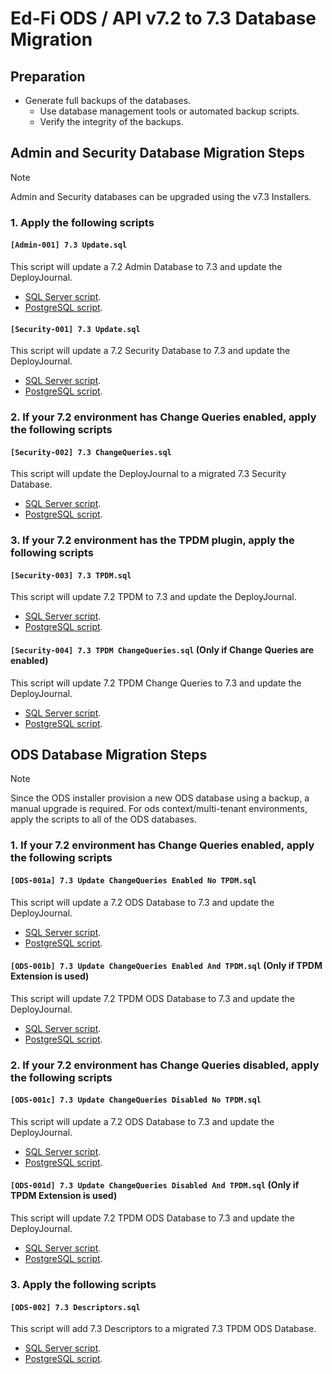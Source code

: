 # Ed-Fi ODS / API v7.2 to 7.3 Database Migration

## Preparation

- Generate full backups of the databases.
  - Use database management tools or automated backup scripts.
  - Verify the integrity of the backups.

## Admin and Security Database Migration Steps

>[!NOTE]
>Admin and Security databases can be upgraded using the v7.3 Installers.

### 1. Apply the following scripts

#### `[Admin-001] 7.3 Update.sql`

This script will update a 7.2 Admin Database to 7.3 and update the DeployJournal.

- [SQL Server script](./Admin/MSSQL/[Admin-001]%207.3%20Update.sql).
- [PostgreSQL script](./Admin/PGSQL/[Admin-001]%207.3%20Update.sql).

#### `[Security-001] 7.3 Update.sql`

This script will update a 7.2 Security Database to 7.3 and update the DeployJournal.

- [SQL Server script](./Security/MSSQL/[Security-001]%207.3%20Update.sql).
- [PostgreSQL script](./Security/PGSQL/[Security-001]%207.3%20Update.sql).

### 2. If your 7.2 environment has Change Queries enabled, apply the following scripts

#### `[Security-002] 7.3 ChangeQueries.sql`

This script will update the DeployJournal to a migrated 7.3 Security Database.

- [SQL Server script](./Security/MSSQL/[Security-002]%207.3%20ChangeQueries.sql).
- [PostgreSQL script](./Security/PGSQL/[Security-002]%207.3%20ChangeQueries.sql).

### 3. If your 7.2 environment has the TPDM plugin, apply the following scripts

#### `[Security-003] 7.3 TPDM.sql`

This script will update 7.2 TPDM to 7.3 and update the DeployJournal.

- [SQL Server script](./Security/MSSQL/[Security-003]%207.3%20TPDM.sql).
- [PostgreSQL script](./Security/PGSQL/[Security-003]%207.3%20TPDM.sql).

#### `[Security-004] 7.3 TPDM ChangeQueries.sql` (Only if Change Queries are enabled)

This script will update 7.2 TPDM Change Queries to 7.3 and update the DeployJournal.

- [SQL Server script](./Security/MSSQL/[Security-004]%207.3%20TPDM%20ChangeQueries.sql).
- [PostgreSQL script](./Security/PGSQL/[Security-004]%207.3%20TPDM%20ChangeQueries.sql).

## ODS Database Migration Steps

>[!NOTE]
>Since the ODS installer provision a new ODS database using a backup, a manual upgrade is required.
>For ods context/multi-tenant environments, apply the scripts to all of the ODS databases.

### 1. If your 7.2 environment has Change Queries enabled, apply the following scripts

#### `[ODS-001a] 7.3 Update ChangeQueries Enabled No TPDM.sql`

This script will update a 7.2 ODS Database to 7.3 and update the DeployJournal.

- [SQL Server script](./ODS/MSSQL/[ODS-001a]%207.3%20Update%20ChangeQueries%20Enabled%20No%20TPDM.sql).
- [PostgreSQL script](./ODS/PGSQL/[ODS-001a]%207.3%20Update%20ChangeQueries%20Enabled%20No%20TPDM.sql).

#### `[ODS-001b] 7.3 Update ChangeQueries Enabled And TPDM.sql` (Only if TPDM Extension is used)

This script will update 7.2 TPDM ODS Database to 7.3 and update the DeployJournal.

- [SQL Server script](./ODS/MSSQL/[ODS-001a]%207.3%20Update%20ChangeQueries%20Enabled%20No%20TPDM.sql).
- [PostgreSQL script](./ODS/PGSQL/[ODS-001a]%207.3%20Update%20ChangeQueries%20Enabled%20No%20TPDM.sql).

### 2. If your 7.2 environment has Change Queries disabled, apply the following scripts

#### `[ODS-001c] 7.3 Update ChangeQueries Disabled No TPDM.sql`

This script will update a 7.2 ODS Database to 7.3 and update the DeployJournal.

- [SQL Server script](./ODS/MSSQL/[ODS-001c]%207.3%20Update%20ChangeQueries%20Disabled%20No%20TPDM.sql).
- [PostgreSQL script](./ODS/PGSQL/[ODS-001c]%207.3%20Update%20ChangeQueries%20Disabled%20No%20TPDM.sql).

#### `[ODS-001d] 7.3 Update ChangeQueries Disabled And TPDM.sql` (Only if TPDM Extension is used)

This script will update 7.2 TPDM ODS Database to 7.3 and update the DeployJournal.

- [SQL Server script](./ODS/MSSQL/[ODS-001d]%207.3%20Update%20ChangeQueries%20Disabled%20And%20TPDM.sql).
- [PostgreSQL script](./ODS/PGSQL/[ODS-001d]%207.3%20Update%20ChangeQueries%20Disabled%20And%20TPDM.sql).

### 3. Apply the following scripts

#### `[ODS-002] 7.3 Descriptors.sql`

This script will add 7.3 Descriptors to a migrated 7.3 TPDM ODS Database.

- [SQL Server script](./ODS/MSSQL/[ODS-002]%207.3%20Descriptors.sql).
- [PostgreSQL script](./ODS/PGSQL/[ODS-002]%207.3%20Descriptors.sql).
